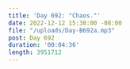 ```yaml
---
title: 'Day 692: "Chaos."'
date: 2022-12-12 15:38:00 -08:00
file: "/uploads/Day-B692a.mp3"
post: Day 692
duration: '00:04:36'
length: 3951712
---
```


